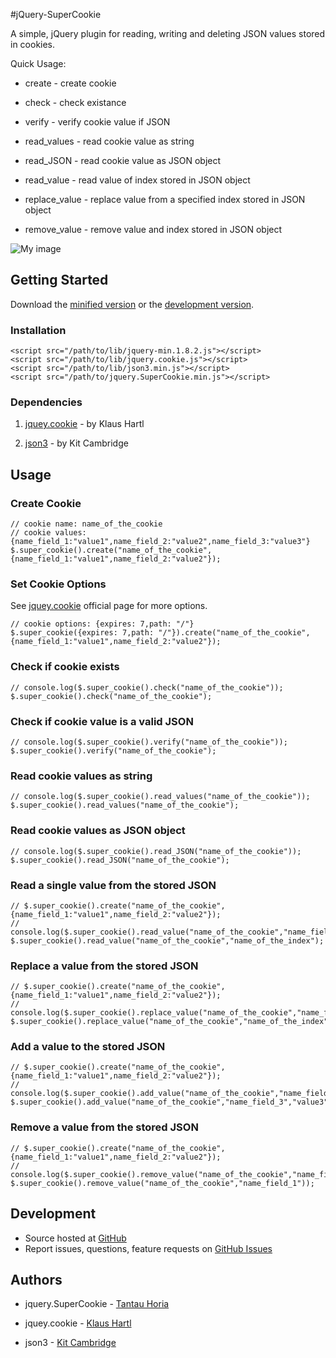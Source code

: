 #jQuery-SuperCookie

A simple, jQuery plugin for reading, writing and deleting JSON values stored in cookies.

Quick Usage:

- create - create cookie

- check - check existance

- verify - verify cookie value if JSON

- read_values - read cookie value as string

- read_JSON - read cookie value as JSON object

- read_value - read value of index stored in JSON object

- replace_value - replace value from a specified index stored in JSON object

- remove_value - remove value and index stored in JSON object

![My image](https://raw.github.com/tantau-horia/jquery-SuperCookie/master/example/screen.png)

## Getting Started

Download the [minified version][min] or the [development version][max].

[min]: https://raw.github.com/tantau-horia/jquery-SuperCookie/master/jquery.SuperCookie.min.js
[max]: https://raw.github.com/tantau-horia/jquery-SuperCookie/master/jquery.SuperCookie.js

### Installation

    <script src="/path/to/lib/jquery-min.1.8.2.js"></script>
    <script src="/path/to/lib/jquery.cookie.js"></script>
    <script src="/path/to/lib/json3.min.js"></script>
    <script src="/path/to/jquery.SuperCookie.min.js"></script>

### Dependencies

1. [jquey.cookie][jquery.cookie] - by Klaus Hartl

[jquery.cookie]: https://github.com/carhartl/jquery-cookie

2. [json3][json3] - by Kit Cambridge

[json3]: https://github.com/bestiejs/json3

## Usage

### Create Cookie

    // cookie name: name_of_the_cookie
    // cookie values: {name_field_1:"value1",name_field_2:"value2",name_field_3:"value3"}
    $.super_cookie().create("name_of_the_cookie",{name_field_1:"value1",name_field_2:"value2"});

### Set Cookie Options

See [jquey.cookie][cookie_options] official page for more options.

    // cookie options: {expires: 7,path: "/"}
    $.super_cookie({expires: 7,path: "/"}).create("name_of_the_cookie",{name_field_1:"value1",name_field_2:"value2"});

[cookie_options]: https://github.com/carhartl/jquery-cookie#cookie-options

### Check if cookie exists

    // console.log($.super_cookie().check("name_of_the_cookie"));
    $.super_cookie().check("name_of_the_cookie");


### Check if cookie value is a valid JSON

    // console.log($.super_cookie().verify("name_of_the_cookie"));
    $.super_cookie().verify("name_of_the_cookie");


### Read cookie values as string

    // console.log($.super_cookie().read_values("name_of_the_cookie"));
    $.super_cookie().read_values("name_of_the_cookie");


### Read cookie values as JSON object

    // console.log($.super_cookie().read_JSON("name_of_the_cookie"));
    $.super_cookie().read_JSON("name_of_the_cookie");

### Read a single value from the stored JSON

    // $.super_cookie().create("name_of_the_cookie",{name_field_1:"value1",name_field_2:"value2"});
    // console.log($.super_cookie().read_value("name_of_the_cookie","name_field_1"));
    $.super_cookie().read_value("name_of_the_cookie","name_of_the_index");

### Replace a value from the stored JSON

    // $.super_cookie().create("name_of_the_cookie",{name_field_1:"value1",name_field_2:"value2"});
    // console.log($.super_cookie().replace_value("name_of_the_cookie","name_field_1","new_value"));
    $.super_cookie().replace_value("name_of_the_cookie","name_of_the_index","new_value");


### Add a value to the stored JSON

    // $.super_cookie().create("name_of_the_cookie",{name_field_1:"value1",name_field_2:"value2"});
    // console.log($.super_cookie().add_value("name_of_the_cookie","name_field_3","value3"));
    $.super_cookie().add_value("name_of_the_cookie","name_field_3","value3");


### Remove  a value from the stored JSON

    // $.super_cookie().create("name_of_the_cookie",{name_field_1:"value1",name_field_2:"value2"});
    // console.log($.super_cookie().remove_value("name_of_the_cookie","name_field_1"));
    $.super_cookie().remove_value("name_of_the_cookie","name_field_1"));

## Development

- Source hosted at [GitHub](https://github.com/tantau-horia/jquery-SuperCookie)
- Report issues, questions, feature requests on [GitHub Issues](https://github.com/tantau-horia/jquery-SuperCookie/issues)

## Authors

- jquery.SuperCookie - [Tantau Horia](https://github.com/tantau-horia/)

- jquey.cookie - [Klaus Hartl](https://github.com/carhartl/jquery-cookie)

- json3 - [Kit Cambridge](https://github.com/bestiejs/json3)